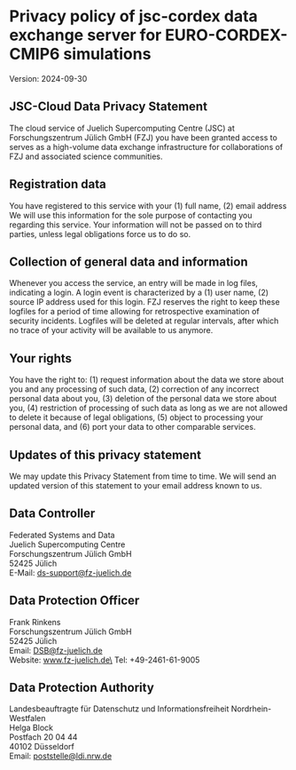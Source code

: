 ﻿# Privacy policy of jsc-cordex data exchange server for EURO-CORDEX-CMIP6 simulations

Version: 2024-09-30

## JSC-Cloud Data Privacy Statement

The cloud service of Juelich Supercomputing Centre (JSC) at Forschungszentrum
Jülich GmbH (FZJ) you have been granted access to serves as a high-volume data 
exchange infrastructure for collaborations of FZJ and associated science 
communities.

## Registration data

You have registered to this service with your (1) full name, (2) email address
We will use this information for the sole purpose of contacting you regarding 
this service. Your information will not be passed on to third parties, unless 
legal obligations force us to do so.

## Collection of general data and information

Whenever you access the service, an entry will be made in log files, indicating a
login. A login event is characterized by a (1) user name, (2) source IP address
used for this login. FZJ reserves the right to keep these logfiles for a period 
of time allowing for retrospective examination of security incidents. Logfiles 
will be deleted at regular intervals, after which no trace of your activity will
be available to us anymore.

## Your rights

You have the right to: (1) request information about the data we store about you
and any processing of such data, (2) correction of any incorrect personal data
about you, (3) deletion of the personal data we store about you, (4) restriction
of processing of such data as long as we are not allowed to delete it because of
legal obligations, (5) object to processing your personal data, and (6) port
your data to other comparable services.

## Updates of this privacy statement

We may update this Privacy Statement from time to time. We will send an updated
version of this statement to your email address known to us.

## Data Controller

Federated Systems and Data\
Juelich Supercomputing Centre\
Forschungszentrum Jülich GmbH\
52425 Jülich\
E-Mail: ds-support@fz-juelich.de

## Data Protection Officer

Frank Rinkens\
Forschungszentrum Jülich GmbH\
52425 Jüĺich\
Email: DSB@fz-juelich.de\
Website: www.fz-juelich.de\
Tel: +49-2461-61-9005

## Data Protection Authority

Landesbeauftragte für Datenschutz und Informationsfreiheit Nordrhein-Westfalen\
Helga Block\
Postfach 20 04 44\
40102 Düsseldorf\
Email: poststelle@ldi.nrw.de 
